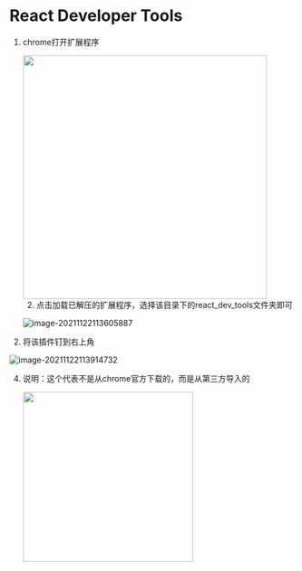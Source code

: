 # React Developer Tools

1. chrome打开扩展程序

   <img src="C:\Users\86155\AppData\Roaming\Typora\typora-user-images\image-20211122113238607.png"  height="430">

   2. 点击加载已解压的扩展程序，选择该目录下的react_dev_tools文件夹即可

   ![image-20211122113605887](C:\Users\86155\AppData\Roaming\Typora\typora-user-images\image-20211122113605887.png)

3. 将该插件钉到右上角

![image-20211122113914732](C:\Users\86155\AppData\Roaming\Typora\typora-user-images\image-20211122113914732.png)

4. 说明：这个代表不是从chrome官方下载的，而是从第三方导入的

   <img src="C:\Users\86155\AppData\Roaming\Typora\typora-user-images\image-20211122113723924.png" height="300">



